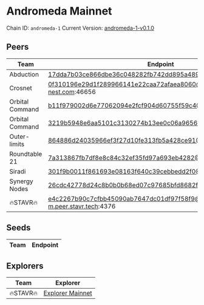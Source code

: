 # Andromeda Mainnet

Chain ID: `andromeda-1`
Current Version: [andromeda-1-v0.1.0](https://github.com/andromedaprotocol/andromedad/releases/tag/andromeda-1-v0.1.0)

## Peers

| Team            | Endpoint                                                           |
|-----------------|--------------------------------------------------------------------|
| Abduction       | 17dda7b03ce866dbe36c048282fb742dd895a489@95.56.244.244:56659       |
| Crosnet         | 0f310196e29d1f289966141e22caa72afaea8060@seeds.cros-nest.com:46656 |
| Orbital Command | b11f979002d6e77062094e2fcf904d60755f59c4@141.95.66.199:27402       |
| Orbital Command | 3219b5948e6aa5101c3130274b13ee0c06a96562@57.128.92.207:27402       |
| Outer-limits    | 864886d24035966ef3f27d10fe313fb5a428ce91@95.56.244.244:56657       |
| Roundtable 21   | 7a313867fb7df8e8c84c32ef35fd97a693eb4282@95.56.244.244:56656       |
| Siradi          | 301f9b0011f861693e08163f640c39cebbedd2f0@95.56.244.244:56658       |
| Synergy Nodes   | 26cdc42778d24c8b0b0b68ed07c97685bfd8682f@178.162.165.65:26656      |
| 🔥STAVR🔥       | e4c2267b90c7cfbb45090ab7647dc01df97f58f9@andromeda-m.peer.stavr.tech:4376      |

## Seeds

| Team | Endpoint |
|------|----------|

## Explorers
| Team            | Explorer                                                           |
|-----------------|--------------------------------------------------------------------|
| 🔥STAVR🔥       | [Explorer Mainnet](https://explorer.stavr.tech/Andromeda-Mainnet)  |

